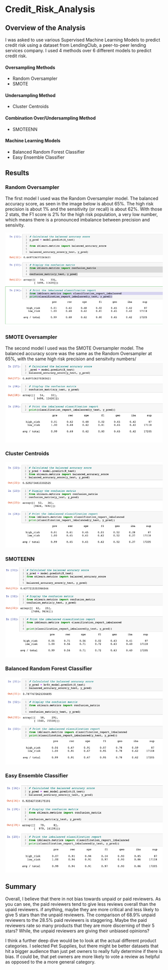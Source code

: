 # Credit_Risk_Analysis

## Overview of the Analysis

I was asked to use various Supervised Machine Learning Models to predict credit risk using a dataset from LendingClub, a peer-to-peer lending services company. I used  4 methods over 6 different models to predict credit risk. 

#### Oversampling Methods
  - Random Oversampler
  - SMOTE
#### Undersampling Method
  - Cluster Centroids
#### Combination Over/Undersampling Method
  - SMOTEENN
#### Machine Learning Models
  - Balanced Random Forest Classifier
  - Easy Ensemble Classifier


## Results

### Random Oversampler
The first model I used was the Random Oversampler model. The balanced accuracy score, as seen in the image below is about 65%. The high risk precision is about 1% and the sensitivity (or recall) is about 62%. With those 2 stats, the F1 score is 2% for the high risk population, a very low number, which means there is a pronounced imbalance between precision and sensivity. 

![RandomOverSampler.png](https://github.com/melaniekelsey/Credit_Risk_Analysis/blob/main/images/RandomOverSampler.png)

### SMOTE Oversampler
The second model I used was the SMOTE Oversampler model. The balanced accuracy score was the same as the Random Oversampler at 65%, with the same high risk precision and sensitvity numbers/ 
![SMOTEOversampler.png](https://github.com/melaniekelsey/Credit_Risk_Analysis/blob/main/images/SMOTEOversampler.png)

### Cluster Centroids
![ClusterCentroids.png](https://github.com/melaniekelsey/Credit_Risk_Analysis/blob/main/images/ClusterCentroids.png)

### SMOTEENN
![SMOTEENN.png](https://github.com/melaniekelsey/Credit_Risk_Analysis/blob/main/images/SMOTEENN.png)

### Balanced Random Forest Classifier
![BalancedRandomForestClassifier.png](https://github.com/melaniekelsey/Credit_Risk_Analysis/blob/main/images/BalancedRandomForestClassifier.png)

### Easy Ensemble Classifier
![EasyEnsembleClassifier.png](https://github.com/melaniekelsey/Credit_Risk_Analysis/blob/main/images/EasyEnsembleClassifier.png)
## Summary

Overall, I believe that there in not bias towards unpaid or paid reviewers. As you can see, the paid reviewers tend to give less reviews overall than the upaid reviewers. if anything, maybe they are more critical and less likely to give 5 stars than the unpaid reviewers. The comparison of 68.9% unpaid reviewers to the 28.5% paid reviewers is staggering. Maybe the paid reviewers rate so many products that they are more discerning of their 5 stars? While, the unpaid reviewers are giving their unbiased opinions? 

I think a further deep dive would be to look at the actual different product categories. I selected Pet Supplies, but there might be better datasets that hit a bigger audience than just pet owners to really fully determine if there is bias. If could be, that pet owners are more likely to vote a review as helpful as opposed to the a more general category. 
